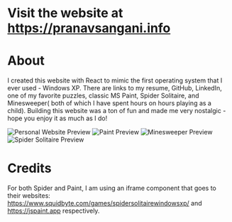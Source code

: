 # Visit the website at https://pranavsangani.info

# About
I created this website with React to mimic the first operating system that I ever used - Windows XP. There are links to
my resume, GitHub, LinkedIn, one of my favorite puzzles, classic MS Paint, Spider Solitaire, and Minesweeper(
both of which I have spent hours on hours playing as a child). Building this website was a ton of fun and made me very
nostalgic - hope you enjoy it as much as I do!

![Personal Website Preview](docs/preview.PNG)
![Paint Preview](docs/paint_readme.PNG)
![Minesweeper Preview](docs/minesweeper_readme.PNG)
![Spider Solitaire Preview](docs/spider_readme.PNG)

# Credits
For both Spider and Paint, I am using an iframe component that goes to their
websites: https://www.squidbyte.com/games/spidersolitairewindowsxp/ and https://jspaint.app respectively.
